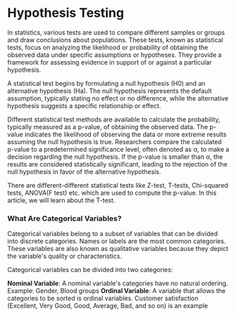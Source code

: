 # Hypothesis Testing
In statistics, various tests are used to compare different samples or groups and draw conclusions about populations. These tests, known as statistical tests, focus on analyzing the likelihood or probability of obtaining the observed data under specific assumptions or hypotheses. They provide a framework for assessing evidence in support of or against a particular hypothesis.

A statistical test begins by formulating a null hypothesis (H0) and an alternative hypothesis (Ha). The null hypothesis represents the default assumption, typically stating no effect or no difference, while the alternative hypothesis suggests a specific relationship or effect.

Different statistical test methods are available to calculate the probability, typically measured as a p-value, of obtaining the observed data. The p-value indicates the likelihood of observing the data or more extreme results assuming the null hypothesis is true. Researchers compare the calculated p-value to a predetermined significance level, often denoted as α, to make a decision regarding the null hypothesis. If the p-value is smaller than α, the results are considered statistically significant, leading to the rejection of the null hypothesis in favor of the alternative hypothesis.

There are different-different statistical tests like Z-test, T-tests, Chi-squared tests, ANOVA(F test) etc. which are used to compute the p-value. In this article, we will learn about the T-test.


### What Are Categorical Variables?
Categorical variables belong to a subset of variables that can be divided into discrete categories. Names or labels are the most common categories. These variables are also known as qualitative variables because they depict the variable's quality or characteristics.

Categorical variables can be divided into two categories:

**Nominal Variable**: A nominal variable's categories have no natural ordering. Example: Gender, Blood groups
**Ordinal Variable**: A variable that allows the categories to be sorted is ordinal variables. Customer satisfaction (Excellent, Very Good, Good, Average, Bad, and so on) is an example